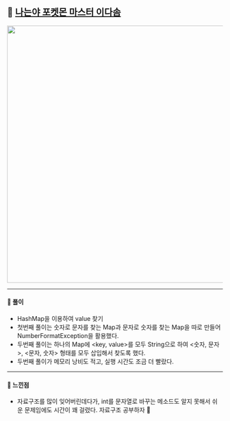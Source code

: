 ## 📖 [나는야 포켓몬 마스터 이다솜](https://www.acmicpc.net/problem/1620)
<img src="./assets/1620_나는야포켓몬마스터이다솜.png" width="600px" />

---
#### 📍 풀이
- HashMap을 이용하여 value 찾기 
- 첫번째 풀이는 숫자로 문자를 찾는 Map과 문자로 숫자를 찾는 Map을 따로 만들어 NumberFormatException을 활용했다.
- 두번째 풀이는 하나의 Map에 <key, value>를 모두 String으로 하여 <숫자, 문자>, <문자, 숫자> 형태를 모두 삽입해서 찾도록 했다.
- 두번째 풀이가 메모리 낭비도 적고, 실행 시간도 조금 더 빨랐다.
---
#### 📍 느낀점
- 자료구조를 많이 잊어버린데다가, int를 문자열로 바꾸는 메소드도 알지 못해서 쉬운 문제임에도 시간이 꽤 걸렸다. 자료구조 공부하자 🥲
